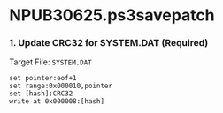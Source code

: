# NPUB30625.ps3savepatch

### 1. Update CRC32 for SYSTEM.DAT (Required)

Target File: `SYSTEM.DAT`

```
set pointer:eof+1
set range:0x000010,pointer
set [hash]:CRC32
write at 0x000008:[hash]
```

